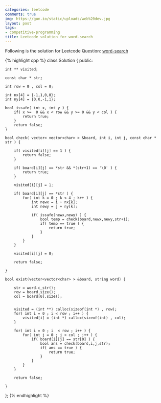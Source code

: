 ```yaml
---
categories: leetcode
comments: true
img: https://gun.io/static/uploads/web%20dev.jpg
layout: post
tags:
- competitive-programming
title: Leetcode solution for word-search
---
```


Following is the solution for Leetcode Question: [word-search](https://leetcode.com/problems/word-search/)

{% highlight cpp %}
class Solution {
public:
    
    int ** visited;
    
    const char * str;
    
    int row = 0 , col = 0;
    
    int nx[4] = {-1,1,0,0};
    int ny[4] = {0,0,-1,1};
    
    bool issafe( int x, int y ) {
        if( x >=  0 && x < row && y >= 0 && y < col ) {
            return true;
        }
        return false;
    }
    
    bool check( vector< vector<char> > &board, int i, int j, const char * str ) {
        
        if( visited[i][j] == 1 ) {
            return false;
        }
        
        if( board[i][j] == *str && *(str+1) == '\0' ) {
            return true;
        }
        
        visited[i][j] = 1;
        
        if( board[i][j] == *str ) {
            for( int k = 0 ; k < 4 ; k++ ) {
                int newx = i + nx[k];
                int newy = j + ny[k];
                
                if( issafe(newx,newy) ) {
                    bool temp = check(board,newx,newy,str+1);
                    if( temp == true ) {
                        return true;
                    }
                }
            }
        }
        
        visited[i][j] = 0;
        
        return false;
        
    }
    
    bool exist(vector<vector<char> > &board, string word) {
        
        str = word.c_str();
        row = board.size();
        col = board[0].size();
        
        
        visited = (int **) calloc(sizeof(int *) , row);
        for( int i = 0 ; i < row ; i++ ) {
            visited[i] = (int *) calloc(sizeof(int) , col);
        }
        
        for( int i = 0 ; i  < row ; i++ ) {
            for( int j = 0 ; j < col ; j++ ) {
                if( board[i][j] == str[0] ) {
                    bool ans = check(board,i,j,str);
                    if( ans == true ) {
                        return true;
                    }
                }
            }
        }
        
        return false;
        
    }
};
{% endhighlight %}